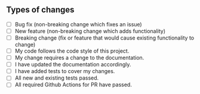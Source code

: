 ## Types of changes
<!--- What types of changes does your code introduce? Put an `x` in all the boxes that apply: -->
* [ ] Bug fix (non-breaking change which fixes an issue)
* [ ] New feature (non-breaking change which adds functionality)
* [ ] Breaking change (fix or feature that would cause existing functionality to change)
* [ ] My code follows the code style of this project.
* [ ] My change requires a change to the documentation.
* [ ] I have updated the documentation accordingly.
* [ ] I have added tests to cover my changes.
* [ ] All new and existing tests passed.
* [ ] All required Github Actions for PR have passed.
